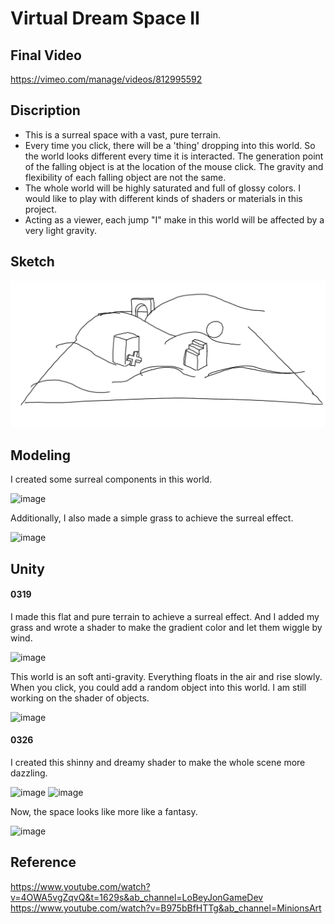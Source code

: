 # Virtual Dream Space II

## Final Video
https://vimeo.com/manage/videos/812995592

## Discription
- This is a surreal space with a vast, pure terrain. 
- Every time you click, there will be a 'thing' dropping into this world. So the world looks different every time it is interacted. The generation point of the falling object is at the location of the mouse click. The gravity and flexibility of each falling object are not the same. 
- The whole world will be highly saturated and full of glossy colors. I would like to play with different kinds of shaders or materials in this project.
- Acting as a viewer, each jump "I" make in this world will be affected by a very light gravity.

## Sketch
![image](https://github.com/pfyuan110/CT2-Spring23/blob/main/Virtual%20Dream%20Space/assets/sketch%202.jpg)

## Modeling
I created some surreal components in this world.

![image](https://user-images.githubusercontent.com/113642868/226234272-be4b2189-1b8d-4f8c-b555-813befc51e9b.png)

Additionally, I also made a simple grass to achieve the surreal effect.

![image](https://user-images.githubusercontent.com/113642868/226794064-fe1cd723-caa8-411b-b4d4-af721a9858db.png)

## Unity
#### 0319
I made this flat and pure terrain to achieve a surreal effect. And I added my grass and wrote a shader to make the gradient color and let them wiggle by wind.

![image](https://user-images.githubusercontent.com/113642868/226794492-2a7b7c65-fdad-4487-a64b-1c68e35a1339.png)

This world is an soft anti-gravity. Everything floats in the air and rise slowly. When you click, you could add a random object into this world. I am still working on the shader of objects.

![image](https://user-images.githubusercontent.com/113642868/226792951-bb51ab3f-626a-43b8-b850-7c02a632209e.png)

#### 0326
I created this shinny and dreamy shader to make the whole scene more dazzling.

![image](https://user-images.githubusercontent.com/113642868/227663854-20924cb8-4f89-4ba6-ad43-54af8ed973a9.png)
![image](https://user-images.githubusercontent.com/113642868/227663885-ed4c723a-a5cd-40fc-9250-d8dcb411b3bc.png)

Now, the space looks like more like a fantasy.

![image](https://user-images.githubusercontent.com/113642868/227667053-4334781d-641d-4352-8c04-911fb19f15e4.png)

## Reference
https://www.youtube.com/watch?v=4OWA5vgZqvQ&t=1629s&ab_channel=LoBeyJonGameDev <br>
https://www.youtube.com/watch?v=B975bBfHTTg&ab_channel=MinionsArt
